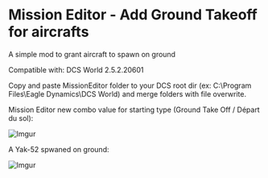 # Mission Editor - Add Ground Takeoff for aircrafts

A simple mod to grant aircraft to spawn on ground

Compatible with: DCS World 2.5.2.20601

Copy and paste MissionEditor folder to your DCS root dir (ex: C:\Program Files\Eagle Dynamics\DCS World) and merge folders with file overwrite.

Mission Editor new combo value for starting type (Ground Take Off / Départ du sol):

![Imgur](https://i.imgur.com/iBQRT02.png)

A Yak-52 spwaned on ground:

![Imgur](https://i.imgur.com/c1VEfZ4.png)
